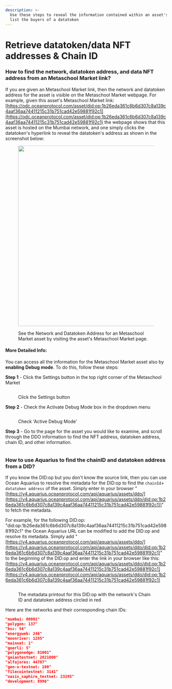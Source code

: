 ```yaml
---
description: >-
  Use these steps to reveal the information contained within an asset's DID and
  list the buyers of a datatoken
---
```


# Retrieve datatoken/data NFT addresses & Chain ID

### How to find the network, datatoken address, and data NFT address from an Metaschool Market link?

If you are given an Metaschool Market link, then the network and datatoken address for the asset is visible on the Metaschool Market webpage. For example, given this asset's Metaschool Market link: [https://odc.oceanprotocol.com/asset/did:op:1b26eda361c6b6d307c8a139c4aaf36aa74411215c31b751cad42e59881f92c1](https://odc.oceanprotocol.com/asset/did:op:1b26eda361c6b6d307c8a139c4aaf36aa74411215c31b751cad42e59881f92c1) the webpage shows that this asset is hosted on the Mumbai network, and one simply clicks the datatoken's hyperlink to reveal the datatoken's address as shown in the screenshot below:

<figure><img src="../.gitbook/assets/market/marketplace_data.jpg" alt="" width="563"><figcaption><p>See the Network and Datatoken Address for an Metaschool Market asset by visiting the asset's Metaschool Market page.</p></figcaption></figure>

#### More Detailed Info:

You can access all the information for the Metaschool Market asset also by **enabling Debug mode**. To do this, follow these steps:

**Step 1** - Click the Settings button in the top right corner of the Metaschool Market

<figure><img src="../.gitbook/assets/market/Click-Settings.png" alt=""><figcaption><p>Click the Settings button</p></figcaption></figure>

**Step 2** - Check the Activate Debug Mode box in the dropdown menu

<figure><img src="../.gitbook/assets/market/Check-Debug-Mode.png" alt=""><figcaption><p>Check 'Active Debug Mode'</p></figcaption></figure>

**Step 3** - Go to the page for the asset you would like to examine, and scroll through the DDO information to find the NFT address, datatoken address, chain ID, and other information.

<figure><img src="../.gitbook/assets/market/Scroll-DDO-Info.png" alt=""><figcaption></figcaption></figure>

### How to use Aquarius to find the chainID and datatoken address from a DID?

If you know the DID:op but you don't know the source link, then you can use Ocean Aquarius to resolve the metadata for the DID:op to find the `chainId`+ `datatoken address` of the asset. Simply enter in your browser "[https://v4.aquarius.oceanprotocol.com/api/aquarius/assets/ddo/](https://v4.aquarius.oceanprotocol.com/api/aquarius/assets/ddo/did:op:1b26eda361c6b6d307c8a139c4aaf36aa74411215c31b751cad42e59881f92c1)\<your did:op:XXX>" to fetch the metadata.

For example, for the following DID:op: "did:op:1b26eda361c6b6d307c8a139c4aaf36aa74411215c31b751cad42e59881f92c1" the Ocean Aquarius URL can be modified to add the DID:op and resolve its metadata. Simply add "[https://v4.aquarius.oceanprotocol.com/api/aquarius/assets/ddo/](https://v4.aquarius.oceanprotocol.com/api/aquarius/assets/ddo/did:op:1b26eda361c6b6d307c8a139c4aaf36aa74411215c31b751cad42e59881f92c1)" to the beginning of the DID:op and enter the link in your browser like this: [https://v4.aquarius.oceanprotocol.com/api/aquarius/assets/ddo/did:op:1b26eda361c6b6d307c8a139c4aaf36aa74411215c31b751cad42e59881f92c1](https://v4.aquarius.oceanprotocol.com/api/aquarius/assets/ddo/did:op:1b26eda361c6b6d307c8a139c4aaf36aa74411215c31b751cad42e59881f92c1)

<figure><img src="../.gitbook/assets/market/network-and-datatoken-address.png" alt=""><figcaption><p>The metadata printout for this DID:op with the network's Chain ID and datatoken address circled in red</p></figcaption></figure>

Here are the networks and their corresponding chain IDs:

```json
"mumbai: 80001"
"polygon: 137"
"bsc: 56"
"energyweb: 246"
"moonriver: 1285"
"mainnet: 1"
"goerli: 5"
"polygonedge: 81001"
"gaiaxtestnet: 2021000"
"alfajores: 44787"
"gen-x-testnet: 100"
"filecointestnet: 3141"
"oasis_saphire_testnet: 23295"
"development: 8996"
```

